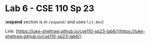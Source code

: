 # Lab 6 - CSE 110 Sp 23

(**expand** section is in `/expand/` and uses `lit.dev`)

Link: [https://luke-sheltraw.github.io/cse110-sp23-lab6/](https://luke-sheltraw.github.io/cse110-sp23-lab6/)
